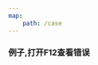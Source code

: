 ```yaml
---
map:
    path: /case
---
```


### 例子,打开F12查看错误

<demo src="./demo/demo.vue"
title="基本用法"
desc="使用 ref 监听节点尺寸变化。">
</demo>

